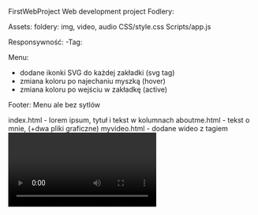 
FirstWebProject
Web development project
Fodlery:

Assets: foldery: img, video, audio
CSS/style.css
Scripts/app.js

Responsywność:
 -Tag: <meta name="viewport" content="width=device-width, initial-scale=1.0">


Menu: 
- dodane ikonki SVG do każdej zakładki (svg tag)
- zmiana koloru po najechaniu myszką (hover) 
- zmiana koloru po wejściu w zakładkę (active) 

Footer: Menu ale bez sytlów

index.html - lorem ipsum, tytuł i tekst w kolumnach
aboutme.html - tekst o mnie, (+dwa pliki graficzne)
myvideo.html - dodane wideo z tagiem <video>
list.html - edytowalna lista, zrobiona z JS
